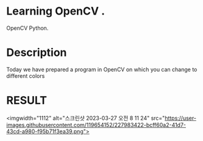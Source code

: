
 
   # Learning OpenCV .  
 
 
OpenCV Python. 
 
 
# Description 
  
 
Today we have prepared a program in OpenCV on which you can change to different colors 
 
 
# RESULT 
 
 
 
<imgwidth="1112" alt="스크린샷 2023-03-27 오전 8 11 24" src="https://user-images.githubusercontent.com/119654152/227983422-bcff60a2-41d7-43cd-a980-f95b71f3ea39.png">
